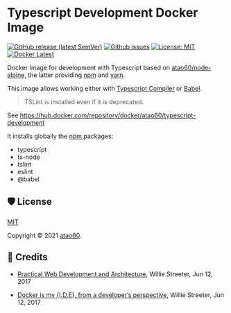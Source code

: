 Typescript Development Docker Image
===

[![GitHub release (latest SemVer)](https://img.shields.io/github/v/release/atao60/typescript-development?label=github&color=#0366d6&sort=semver)](https://github.com/atao60/typescript-development) 
[![Github issues](https://img.shields.io/github/issues/atao60/typescript-development)](https://github.com/atao60/typescript-development/issues) 
[![License: MIT](https://img.shields.io/github/license/atao60/typescript-development)](https://github.com/atao60/typescript-development/blob/master/LICENSE) 
[![Docker Latest](https://img.shields.io/docker/v/atao60/typescript-development/latest?label=docker&color=#0366d6)](https://hub.docker.com/repository/docker/atao60/typescript-development)

Docker Image for development with Typescript based on [atao60/node-alpine](https://github.com/atao60/node-alpine), the latter providing [npm](https://www.npmjs.com/) and [yarn](https://yarnpkg.com/).

This image allows working either with [Typescript Compiler](https://www.typescriptlang.org/) or [Babel](https://babeljs.io/).

> TSLint is installed even if it is deprecated.

See https://hub.docker.com/repository/docker/atao60/typescript-development

It installs globally the [npm](https://www.npmjs.com/) packages:
- typescript
- ts-node
- tslint
- eslint
- @babel

## 🛡️ License

[MIT](LICENSE)

Copyright &copy; 2021 [atao60](https://github.com/atao60).

## 📜 Credits

* [Practical Web Development and Architecture](https://medium.com/willsonic/practical-web-development-and-architecture-26a37d04c10f), Willie Streeter, Jun 12, 2017  

* [Docker is my {I.D.E}, from a developer’s perspective](https://medium.com/willsonic/docker-is-my-i-d-e-d6dc84cca26d), Willie Streeter, Jun 12, 2017

